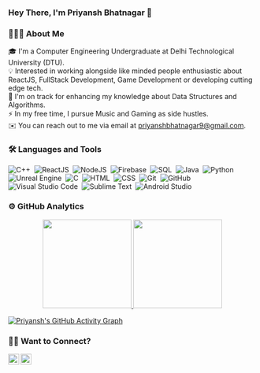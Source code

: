 ### **Hey There, I'm Priyansh Bhatnagar** 👋

### 👨🏻‍💻 About Me
🎓 I'm a Computer Engineering Undergraduate at Delhi Technological University (DTU).\
💡 Interested in working alongside like minded people enthusiastic about ReactJS, FullStack Development, Game Development or developing cutting edge tech.\
🌱 I'm on track for enhancing my knowledge about Data Structures and Algorithms.\
⚡ In my free time, I pursue Music and Gaming as side hustles.\
✉️ You can reach out to me via email at priyanshbhatnagar9@gmail.com.

### 🛠 Languages and Tools
![C++](https://img.shields.io/badge/-C++-05122A?style=flat&logo=C%2B%2B&logoColor=00599C)&nbsp;
![ReactJS](https://img.shields.io/badge/-ReactJS-05122A?style=flat&logo=react&logoColor=42A5F5)&nbsp;
![NodeJS](https://img.shields.io/badge/-NodeJS-05122A?style=flat&logo=nodedotjs&logoColor=42A5F5)&nbsp;
![Firebase](https://img.shields.io/badge/-Firebase-05122A?style=flat&logo=firebase&logoColor=42A5F5)&nbsp;
![SQL](https://img.shields.io/badge/-MySQL-05122A?style=flat&logo=mysql&logoColor=42A5F5)&nbsp;
![Java](https://img.shields.io/badge/-Java-05122A?style=flat&logo=java)&nbsp;
![Python](https://img.shields.io/badge/-Python-05122A?style=flat&logo=python)&nbsp;
![Unreal Engine](https://img.shields.io/badge/-UnrealEngine4-05122A?style=flat&logo=unrealengine&logoColor=42A5F5)&nbsp;
![C](https://img.shields.io/badge/-C-05122A?style=flat&logo=C&logoColor=A8B9CC)&nbsp;
![HTML](https://img.shields.io/badge/-HTML-05122A?style=flat&logo=HTML5)&nbsp;
![CSS](https://img.shields.io/badge/-CSS-05122A?style=flat&logo=CSS3&logoColor=1572B6)&nbsp;
![Git](https://img.shields.io/badge/-Git-05122A?style=flat&logo=git)&nbsp;
![GitHub](https://img.shields.io/badge/-GitHub-05122A?style=flat&logo=github)&nbsp;
![Visual Studio Code](https://img.shields.io/badge/-Visual%20Studio%20Code-05122A?style=flat&logo=visual-studio-code&logoColor=007ACC)&nbsp;
![Sublime Text](https://img.shields.io/badge/-Sublime_Text-05122A?style=flat&logo=sublime-text&logoColor=FF9800)&nbsp;
![Android Studio](https://img.shields.io/badge/-Android_Studio-05122A?style=flat&logo=android-studio&logoColor=a4c639)


### ⚙️ GitHub Analytics
<p align="center">
<a href="https://github.com/PriyanshX1902">
  <img height="180em" src="https://github-readme-stats-eight-theta.vercel.app/api?username=PriyanshX1902&show_icons=true&theme=algolia&include_all_commits=true&count_private=true"/>
  <img height="180em" src="https://github-readme-stats-eight-theta.vercel.app/api/top-langs/?username=PriyanshX1902&layout=compact&langs_count=8&theme=algolia"/>
</a>
</p>

[![Priyansh's GitHub Activity Graph](https://activity-graph.herokuapp.com/graph?username=PriyanshX1902&theme=react-dark)](https://github.com/PriyanshX1902)

### 🤝🏻 Want to Connect?
<p align="center">
<a href="https://in.linkedin.com/in/priyanshx19">
  <img align="left" alt="Priyansh's LinkedIn" width="22px" src="https://www.flaticon.com/svg/static/icons/svg/1409/1409945.svg" />
</a>
<a href="https://github.com/PriyanshX1902">
  <img align="left" alt="Priyansh's GitHub" width="22px" src="https://www.flaticon.com/svg/static/icons/svg/270/270798.svg" />
</a>

